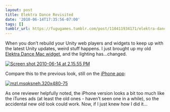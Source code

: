 ```yaml
---
layout: post
title: Elektra Dance Revisited
date: '2010-06-14T17:35:56-07:00'
tags: []
tumblr_url: https://fugugames.tumblr.com/post/110411934171/elektra-dance-revisited
---
```

When you don’t rebuild your Unity web players and widgets to keep up with the latest Unity updates, weird stuff happens. I just brought up my old [Elektra Dance Mac widget](http://fugugames.com/ElektraDance11.wdgt.zip), and the lighting has…changed.

[![](http://itshardtofondlepenguins.com/wp-content/uploads/2010/06/Screen-shot-2010-06-14-at-2.15.55-PM.png "Screen shot 2010-06-14 at 2.15.55 PM")](http://itshardtofondlepenguins.com/wp-content/uploads/2010/06/Screen-shot-2010-06-14-at-2.15.55-PM.png)

Compare this to the previous look, still on the [iPhone app](http://itunes.apple.com/us/app/elektra-dance/id298043398?mt=8):

[![](http://itshardtofondlepenguins.com/wp-content/uploads/2010/06/mzl.msqksneh.320x480-75.jpg "mzl.msqksneh.320x480-75")](http://itshardtofondlepenguins.com/wp-content/uploads/2010/06/mzl.msqksneh.320x480-75.jpg)

As one reviewer helpfully noted, the iPhone version looks a bit too much like the iTunes ads (at least the old ones - haven’t seen one in a while), so the accidental new old look could work. Now, if I just knew how I did it…

